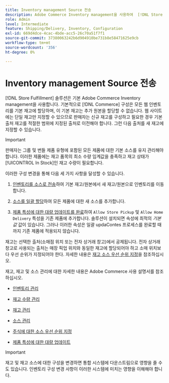 ```yaml
---
title: Inventory management Source 전송
description: Adobe Commerce Inventory management을 사용하여  [!DNL Store Fulfillment solution] 에 대한 주식을 구성합니다. 새 재고를 설정하고 기본 재고에서 재고를 이전하여 Store Fulfillment 솔루션에 필요한 Store Pickup 기능을 사용하도록 구성된 소스에 할당할 수 있습니다.
role: Admin
level: Intermediate
feature: Shipping/Delivery, Inventory, Configuration
exl-id: 669d4dce-4cac-4bde-acc5-26c70a51f7f1
source-git-commit: 37380063242b6d904910be731b8e58471625e9cb
workflow-type: tm+mt
source-wordcount: '356'
ht-degree: 0%

---
```



# Inventory management Source 전송

[!DNL Store Fulfillment] 솔루션은 기본 Adobe Commerce Inventory management을 사용합니다. 기본적으로 [!DNL Commerce] 구성은 모든 웹 인벤토리를 기본 재고에 할당하며, 이 기본 재고는 추가 원본을 할당할 수 없습니다. 웹 사이트에는 단일 재고만 지정할 수 있으므로 판매자는 신규 재고를 구성하고 필요한 경우 기본 출처 재고를 적절한 범위에 지정된 출처로 이전해야 합니다. 그런 다음 출처를 새 재고에 지정할 수 있습니다.

>[!IMPORTANT]
>
>판매자는 그룹 및 번들 제품 유형에 포함된 모든 제품에 대한 기본 소스를 유지 관리해야 합니다. 이러한 제품에는 재고 품목의 최소 수량 임계값을 충족하고 재고 상태가 [!UICONTROL In Stock]인 재고 수량이 필요합니다.

이러한 구성 변경을 통해 다음 세 가지 사항을 달성할 수 있습니다.

1. [인벤토리를 소스로 전송](https://experienceleague.adobe.com/en/docs/commerce-admin/inventory/quantities/inventory-transfer)하여 기본 재고/원본에서 새 재고/원본으로 인벤토리를 이동합니다.

1. [소스를 일괄 할당](https://experienceleague.adobe.com/en/docs/commerce-admin/inventory/quantities/bulk-assignment)하여 모든 제품에 대한 새 소스를 추가합니다.

1. [제품 특성에 대한 대량 업데이트를 완료](https://experienceleague.adobe.com/en/docs/commerce-admin/catalog/product-attributes/create/bulk-product-attribute-update)하여 `Allow Store Pickup` 및 `Allow Home Delivery` 특성을 기존 제품에 추가합니다. 솔루션이 설치되면 속성에 최적의 *기본값* 값이 있습니다. 그러나 이러한 속성은 일괄 updaContes 프로세스를 완료할 때까지 기존 제품에 적용되지 않습니다.

재고는 선택한 출처(소매점 위치 또는 전자 상거래 창고)에서 공제됩니다. 전자 상거래 창고로 사용되는 출처는 매장 픽업 위치와 동일한 재고에 할당되어야 하고 소매 위치보다 우선 순위가 지정되어야 한다. 자세한 내용은 [재고 소스 우선 순위 지정](https://experienceleague.adobe.com/en/docs/commerce-admin/inventory/stocks/stocks-prioritize-sources)을 참조하십시오.

재고, 재고 및 소스 관리에 대한 자세한 내용은 Adobe Commerce 사용 설명서를 참조하십시오.

- [인벤토리 관리](https://experienceleague.adobe.com/en/docs/commerce-admin/inventory/introduction)

- [재고 수량 관리](https://experienceleague.adobe.com/en/docs/commerce-admin/inventory/quantities/quantities-manage)

- [재고 관리](https://experienceleague.adobe.com/en/docs/commerce-admin/inventory/stocks/stocks-manage)

- [소스 관리](https://experienceleague.adobe.com/en/docs/commerce-admin/inventory/sources/sources-manage)

- [주식에 대한 소스 우선 순위 지정](https://experienceleague.adobe.com/en/docs/commerce-admin/inventory/stocks/stocks-prioritize-sources)

- [제품 특성에 대한 대량 업데이트](https://experienceleague.adobe.com/en/docs/commerce-admin/catalog/product-attributes/create/bulk-product-attribute-update)


>[!IMPORTANT]
>
>재고 및 재고 소스에 대한 구성을 변경하면 통합 시스템에 다운스트림으로 영향을 줄 수도 있습니다. 인벤토리 구성 변경 사항이 이러한 시스템에 미치는 영향을 이해해야 합니다.
